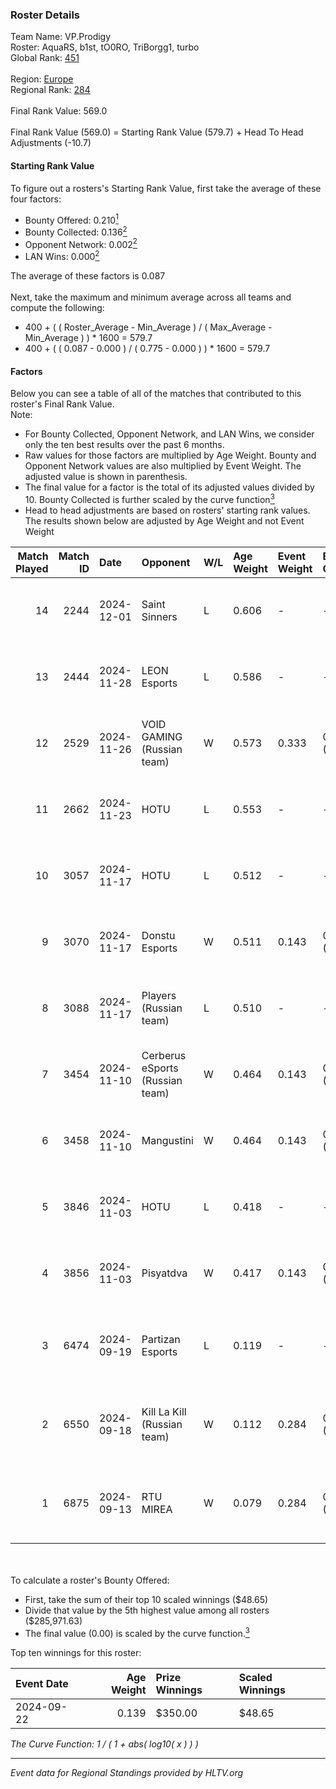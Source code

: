 ### Roster Details<br />
Team Name: VP.Prodigy<br />
Roster: AquaRS, b1st, tO0RO, TriBorgg1, turbo<br />
Global Rank: [451](../../standings_global_2025_02_28.md)<br />
<br />
Region: [Europe]( ../../standings_europe_2025_02_28.md)<br />
Regional Rank: [284]( ../../standings_europe_2025_02_28.md)<br />
<br />
Final Rank Value:  569.0<br />
<br />
Final Rank Value (569.0) = Starting Rank Value (579.7) + Head To Head Adjustments (-10.7)<br />

#### Starting Rank Value<br />
To figure out a rosters's Starting Rank Value, first take the average of these four factors:<br />
- Bounty Offered: 0.210[<sup>1</sup>](#table2)
- Bounty Collected: 0.136[<sup>2</sup>](#table1)
- Opponent Network: 0.002[<sup>2</sup>](#table1)
- LAN Wins: 0.000[<sup>2</sup>](#table1)

The average of these factors is 0.087<br />
<br />
Next, take the maximum and minimum average across all teams and compute the following:<br />
- 400 + ( ( Roster_Average - Min_Average ) / ( Max_Average - Min_Average ) ) * 1600 = 579.7
- 400 + ( ( 0.087 - 0.000 ) / ( 0.775 - 0.000 ) ) * 1600 = 579.7


#### Factors<br />
Below you can see a table of all of the matches that contributed to this roster's Final Rank Value.<br />
Note:<br />

- For Bounty Collected, Opponent Network, and LAN Wins, we consider only the ten best results over the past 6 months.
- Raw values for those factors are multiplied by Age Weight. Bounty and Opponent Network values are also multiplied by Event Weight. The adjusted value is shown in parenthesis.
- The final value for a factor is the total of its adjusted values divided by 10. Bounty Collected is further scaled by the curve function[<sup>3</sup>](#curveFunction)
- Head to head adjustments are based on rosters' starting rank values. The results shown below are adjusted by Age Weight and not Event Weight
<span id="table1"></span><br />


| Match Played | Match ID | Date       | Opponent                        | W/L | Age Weight | Event Weight | Bounty Collected | Opponent Network | LAN Wins  | H2H Adj. | Roster                                    |
| -: | -: | :- | :- | :- | :- | :- | :- | :- | :- | -: | :- |
|           14 |     2244 | 2024-12-01 | Saint Sinners                   | L   | 0.606      | -            | -                | -                | -         |   -11.83 | AquaRS, b1st, tO0RO, TriBorgg1, turbo     |
|           13 |     2444 | 2024-11-28 | LEON Esports                    | L   | 0.586      | -            | -                | -                | -         |    -4.50 | AquaRS, b1st, tO0RO, TriBorgg1, turbo     |
|           12 |     2529 | 2024-11-26 | VOID GAMING (Russian team)      | W   | 0.573      | 0.333        | 0.000 (0.000)    | 0.030 (0.006)    | 0 (0.000) |     5.99 | AquaRS, b1st, tO0RO, TriBorgg1, turbo     |
|           11 |     2662 | 2024-11-23 | HOTU                            | L   | 0.553      | -            | -                | -                | -         |    -4.86 | AquaRS, b1st, tO0RO, TriBorgg1, turbo     |
|           10 |     3057 | 2024-11-17 | HOTU                            | L   | 0.512      | -            | -                | -                | -         |    -5.35 | AquaRS, b1st, tO0RO, TriBorgg1, turbo     |
|            9 |     3070 | 2024-11-17 | Donstu Esports                  | W   | 0.511      | 0.143        | 0.000 (0.000)    | 0.171 (0.012)    | 0 (0.000) |     6.26 | AquaRS, b1st, tO0RO, TriBorgg1, turbo     |
|            8 |     3088 | 2024-11-17 | Players (Russian team)          | L   | 0.510      | -            | -                | -                | -         |    -9.36 | AquaRS, b1st, tO0RO, TriBorgg1, turbo     |
|            7 |     3454 | 2024-11-10 | Cerberus eSports (Russian team) | W   | 0.464      | 0.143        | 0.000 (0.000)    | 0.088 (0.006)    | 0 (0.000) |     7.63 | AquaRS, b1st, tO0RO, TriBorgg1, turbo     |
|            6 |     3458 | 2024-11-10 | Mangustini                      | W   | 0.464      | 0.143        | 0.000 (0.000)    | 0.000 (0.000)    | 0 (0.000) |     3.77 | AquaRS, b1st, tO0RO, TriBorgg1, turbo     |
|            5 |     3846 | 2024-11-03 | HOTU                            | L   | 0.418      | -            | -                | -                | -         |    -4.21 | AquaRS, b1st, tO0RO, TriBorgg1, turbo     |
|            4 |     3856 | 2024-11-03 | Pisyatdva                       | W   | 0.417      | 0.143        | 0.000 (0.000)    | 0.000 (0.000)    | 0 (0.000) |     3.47 | AquaRS, b1st, tO0RO, TriBorgg1, turbo     |
|            3 |     6474 | 2024-09-19 | Partizan Esports                | L   | 0.119      | -            | -                | -                | -         |    -0.13 | b1st, katharsis, tO0RO, Tri-Borgg1, turbo |
|            2 |     6550 | 2024-09-18 | Kill La Kill (Russian team)     | W   | 0.112      | 0.284        | 0.000 (0.000)    | 0.004 (0.000)    | 0 (0.000) |     1.72 | b1st, katharsis, tO0RO, Tri-Borgg1, turbo |
|            1 |     6875 | 2024-09-13 | RTU MIREA                       | W   | 0.079      | 0.284        | 0.000 (0.000)    | 0.000 (0.000)    | 0 (0.000) |     0.67 | b1st, katharsis, tO0RO, Tri-Borgg1, turbo |

<br />
<span id="table2"></span><br />
To calculate a roster's Bounty Offered:<br />

- First, take the sum of their top 10 scaled winnings ($48.65)
- Divide that value by the 5th highest value among all rosters ($285,971.63)
- The final value (0.00) is scaled by the curve function.[<sup>3</sup>](#curveFunction)

Top ten winnings for this roster:<br />

| Event Date | Age Weight | Prize Winnings | Scaled Winnings |
| :- | -: | :- | :- |
| 2024-09-22 |      0.139 | $350.00        | $48.65          |


<span id="curveFunction"></span>_The Curve Function: 1 / ( 1 + abs( log10( x ) ) )_<br />

---
_Event data for Regional Standings provided by HLTV.org_<br />
